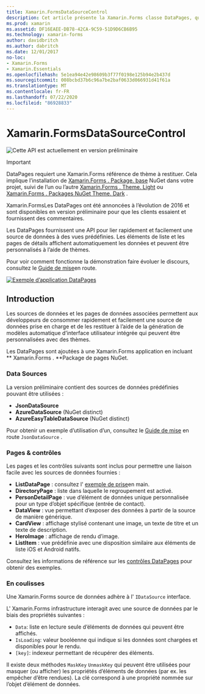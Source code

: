 ```yaml
---
title: Xamarin.FormsDataSourceControl
description: Cet article présente la Xamarin.Forms classe DataPages, qui fournit une API permettant de lier rapidement et facilement une source de données à des vues prédéfinies.
ms.prod: xamarin
ms.assetid: DF16EAEE-DB78-42CA-9C59-51D9D6CB6B95
ms.technology: xamarin-forms
author: davidbritch
ms.author: dabritch
ms.date: 12/01/2017
no-loc:
- Xamarin.Forms
- Xamarin.Essentials
ms.openlocfilehash: 5e1ea94e42e98609b3f77f0198e125b94e2b437d
ms.sourcegitcommit: 008bcbd37b6c96a7be2baf0633d066931d41f61a
ms.translationtype: MT
ms.contentlocale: fr-FR
ms.lasthandoff: 07/22/2020
ms.locfileid: "86928833"
---
```

# <a name="xamarinforms-datapages"></a>Xamarin.FormsDataSourceControl

![Cette API est actuellement en version préliminaire](~/media/shared/preview.png)

> [!IMPORTANT]
> DataPages requiert une Xamarin.Forms référence de thème à restituer. Cela implique l’installation de [ Xamarin.Forms . Package. base](https://www.nuget.org/packages/Xamarin.Forms.Theme.Base/) NuGet dans votre projet, suivi de l’un ou l’autre [ Xamarin.Forms . Theme. Light](https://www.nuget.org/packages/Xamarin.Forms.Theme.Light/) ou [ Xamarin.Forms . Packages NuGet Theme. Dark](https://www.nuget.org/packages/Xamarin.Forms.Theme.Dark/) .

Xamarin.FormsLes DataPages ont été annoncées à l’évolution de 2016 et sont disponibles en version préliminaire pour que les clients essaient et fournissent des commentaires.

Les DataPages fournissent une API pour lier rapidement et facilement une source de données à des vues prédéfinies. Les éléments de liste et les pages de détails affichent automatiquement les données et peuvent être personnalisés à l’aide de thèmes.

Pour voir comment fonctionne la démonstration faire évoluer le discours, consultez le [Guide de mise](get-started.md)en route.

[![Exemple d’application DataPages](images/demo-sml.png)](images/demo.png#lightbox "Exemple d’application DataPages")

## <a name="introduction"></a>Introduction

Les sources de données et les pages de données associées permettent aux développeurs de consommer rapidement et facilement une source de données prise en charge et de les restituer à l’aide de la génération de modèles automatique d’interface utilisateur intégrée qui peuvent être personnalisées avec des thèmes.

Les DataPages sont ajoutées à une Xamarin.Forms application en incluant ** Xamarin.Forms . **Package de pages NuGet.

### <a name="data-sources"></a>Data Sources

La version préliminaire contient des sources de données prédéfinies pouvant être utilisées :

* **JsonDataSource**
* **AzureDataSource** (NuGet distinct)
* **AzureEasyTableDataSource** (NuGet distinct)

Pour obtenir un exemple d’utilisation d’un, consultez le [Guide de mise](get-started.md) en route `JsonDataSource` .

### <a name="pages--controls"></a>Pages & contrôles

Les pages et les contrôles suivants sont inclus pour permettre une liaison facile avec les sources de données fournies :

* **ListDataPage** : consultez l' [exemple de prise](get-started.md)en main.
* **DirectoryPage** : liste dans laquelle le regroupement est activé.
* **PersonDetailPage** : vue d’élément de données unique personnalisée pour un type d’objet spécifique (entrée de contact).
* **DataView** : vue permettant d’exposer des données à partir de la source de manière générique.
* **CardView** : affichage stylisé contenant une image, un texte de titre et un texte de description.
* **HeroImage** : affichage de rendu d’image.
* **ListItem** : vue prédéfinie avec une disposition similaire aux éléments de liste iOS et Android natifs.

Consultez les informations de référence sur les [contrôles DataPages](controls.md) pour obtenir des exemples.

### <a name="under-the-hood"></a>En coulisses

Une Xamarin.Forms source de données adhère à l' `IDataSource` interface.

L' Xamarin.Forms infrastructure interagit avec une source de données par le biais des propriétés suivantes :

* `Data`: liste en lecture seule d’éléments de données qui peuvent être affichés.
* `IsLoading`: valeur booléenne qui indique si les données sont chargées et disponibles pour le rendu.
* `[key]`: indexeur permettant de récupérer des éléments.

Il existe deux méthodes `MaskKey` `UnmaskKey` qui peuvent être utilisées pour masquer (ou afficher) les propriétés d’éléments de données (par ex. les empêcher d’être rendues).
La clé correspond à une propriété nommée sur l’objet d’élément de données.
